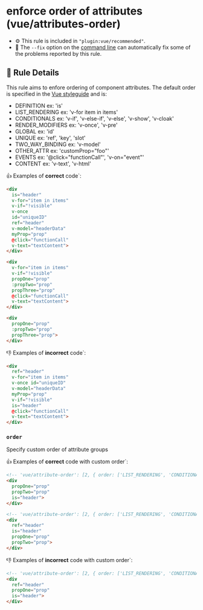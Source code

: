 # enforce order of attributes (vue/attributes-order)

- :gear: This rule is included in `"plugin:vue/recommended"`.
- :wrench: The `--fix` option on the [command line](http://eslint.org/docs/user-guide/command-line-interface#fix) can automatically fix some of the problems reported by this rule.

## :book: Rule Details

This rule aims to enfore ordering of component attributes. The default order is specified in the [Vue styleguide](https://vuejs.org/v2/style-guide/#Element-attribute-order-recommended) and is:
- DEFINITION
ex: 'is'
- LIST_RENDERING
ex: 'v-for item in items'
- CONDITIONALS
ex: 'v-if', 'v-else-if', 'v-else', 'v-show', 'v-cloak'
- RENDER_MODIFIERS
ex: 'v-once', 'v-pre'
- GLOBAL
ex: 'id'
- UNIQUE
ex: 'ref', 'key', 'slot'
- TWO\_WAY\_BINDING
ex: 'v-model'
- OTHER_ATTR
ex: 'customProp="foo"'
- EVENTS
ex: '@click="functionCall"', 'v-on="event"'
- CONTENT
ex: 'v-text', 'v-html'

:+1: Examples of **correct** code`:

```html
<div
  is="header"
  v-for="item in items"
  v-if="!visible"
  v-once
  id="uniqueID"
  ref="header"
  v-model="headerData"
  myProp="prop"
  @click="functionCall"
  v-text="textContent">
</div>
```

```html
<div
  v-for="item in items"
  v-if="!visible"
  propOne="prop"
  :propTwo="prop"
  propThree="prop"
  @click="functionCall"
  v-text="textContent">
</div>
```

```html
<div
  propOne="prop"
  :propTwo="prop"
  propThree="prop">
</div>
```

:-1: Examples of **incorrect** code`:

```html
<div
  ref="header"
  v-for="item in items"
  v-once id="uniqueID"
  v-model="headerData"
  myProp="prop"
  v-if="!visible"
  is="header"
  @click="functionCall"
  v-text="textContent">
</div>
```

### `order`

Specify custom order of attribute groups

:+1: Examples of **correct** code with custom order`:

```html
<!-- 'vue/attribute-order': [2, { order: ['LIST_RENDERING', 'CONDITIONALS', 'RENDER_MODIFIERS', 'GLOBAL', 'UNIQUE', 'TWO_WAY_BINDING', 'OTHER_ATTR', 'EVENTS', 'CONTENT', 'DEFINITION'] }] -->
<div
  propOne="prop"
  propTwo="prop"
  is="header">
</div>
```

```html
<!-- 'vue/attribute-order': [2, { order: ['LIST_RENDERING', 'CONDITIONALS', 'RENDER_MODIFIERS', 'GLOBAL', 'UNIQUE', 'TWO_WAY_BINDING', 'DEFINITION', 'OTHER_ATTR', 'EVENTS', 'CONTENT'] }] -->
<div
  ref="header"
  is="header"
  propOne="prop"
  propTwo="prop">
</div>
```

:-1: Examples of **incorrect** code with custom order`:

```html
<!-- 'vue/attribute-order': [2, { order: ['LIST_RENDERING', 'CONDITIONALS', 'RENDER_MODIFIERS', 'GLOBAL', 'UNIQUE', 'TWO_WAY_BINDING', 'DEFINITION', 'OTHER_ATTR', 'EVENTS', 'CONTENT'] }] -->
<div
  ref="header"
  propOne="prop"
  is="header">
</div>
```
